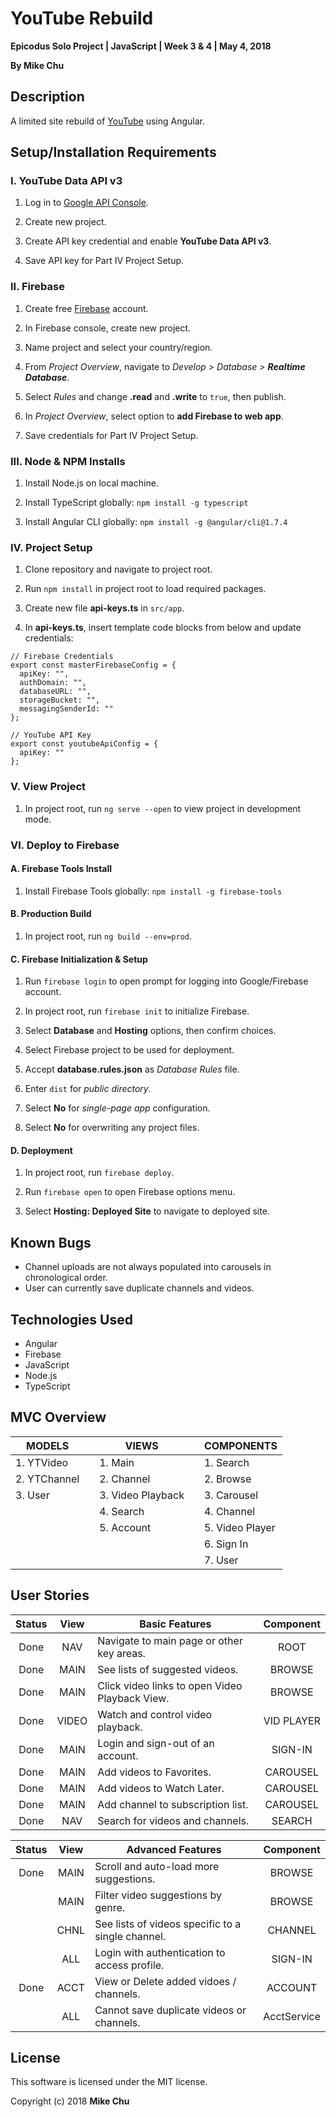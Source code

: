 # YouTube Rebuild

**Epicodus Solo Project | JavaScript | Week 3 & 4 | May 4, 2018**

**By Mike Chu**

## Description

A limited site rebuild of [YouTube](https://www.youtube.com/) using Angular.

## Setup/Installation Requirements

### I. YouTube Data API v3

1. Log in to [Google API Console](https://console.developers.google.com/apis/).

2. Create new project.

3. Create API key credential and enable **YouTube Data API v3**.

4. Save API key for Part IV Project Setup.

### II. Firebase

1. Create free [Firebase](http://firebase.google.com/) account.

2. In Firebase console, create new project.

3. Name project and select your country/region.

4. From _Project Overview_, navigate to _Develop > Database > **Realtime Database**_.

5. Select _Rules_ and change **.read** and **.write** to `true`, then publish.

6. In _Project Overview_, select option to **add Firebase to web app**.

7. Save credentials for Part IV Project Setup.

### III. Node & NPM Installs

1. Install Node.js on local machine.

2. Install TypeScript globally: `npm install -g typescript`

3. Install Angular CLI globally: `npm install -g @angular/cli@1.7.4`

### IV. Project Setup

1. Clone repository and navigate to project root.

2. Run `npm install` in project root to load required packages.

3. Create new file **api-keys.ts** in `src/app`.

4. In **api-keys.ts**, insert template code blocks from below and update credentials:
```
// Firebase Credentials
export const masterFirebaseConfig = {
  apiKey: "",
  authDomain: "",
  databaseURL: "",
  storageBucket: "",
  messagingSenderId: ""
};
```
```
// YouTube API Key
export const youtubeApiConfig = {
  apiKey: ""
};
```

### V. View Project

1. In project root, run `ng serve --open` to view project in development mode.

### VI. Deploy to Firebase

#### A. Firebase Tools Install

1. Install Firebase Tools globally: `npm install -g firebase-tools`

#### B. Production Build

1. In project root, run `ng build --env=prod`.

#### C. Firebase Initialization & Setup

1. Run `firebase login` to open prompt for logging into Google/Firebase account.

2. In project root, run `firebase init` to initialize Firebase.

3. Select **Database** and **Hosting** options, then confirm choices.

4. Select Firebase project to be used for deployment.

5. Accept **database.rules.json** as  *Database Rules* file.

6. Enter `dist` for *public directory*.

7. Select **No** for *single-page app* configuration.

8. Select **No** for overwriting any project files.

#### D. Deployment

1. In project root, run `firebase deploy`.

2. Run `firebase open` to open Firebase options menu.

3. Select **Hosting: Deployed Site** to navigate to deployed site.

## Known Bugs

- Channel uploads are not always populated into carousels in chronological order.
- User can currently save duplicate channels and videos.

## Technologies Used

* Angular
* Firebase
* JavaScript
* Node.js
* TypeScript

## MVC Overview

| MODELS | | VIEWS | | COMPONENTS |
| ------ | --- | ----- | --- | ---------- |
| 1. YTVideo | | 1. Main | | 1. Search |
| 2. YTChannel | | 2. Channel | | 2. Browse |
| 3. User | | 3. Video Playback | | 3. Carousel |
| | | 4. Search | | 4. Channel |
| | | 5. Account | | 5. Video Player |
| | | | | 6. Sign In |
| | | | | 7. User |

## User Stories

| Status | View | Basic Features | Component |
| :-: | :-: | --- | :-: |
| Done | NAV | Navigate to main page or other key areas. | ROOT |
| Done | MAIN | See lists of suggested videos. | BROWSE |
| Done | MAIN | Click video links to open Video Playback View. | BROWSE |
| Done | VIDEO | Watch and control video playback. | VID PLAYER |
| Done | MAIN | Login and sign-out of an account. | SIGN-IN |
| Done | MAIN | Add videos to Favorites. | CAROUSEL |
| Done | MAIN | Add videos to Watch Later. | CAROUSEL |
| Done | MAIN | Add channel to subscription list. | CAROUSEL |
| Done | NAV | Search for videos and channels. | SEARCH |

| Status | View | Advanced Features | Component |
| :-: | :-: | --- | :-: |
| Done | MAIN | Scroll and auto-load more suggestions. | BROWSE |
| | MAIN | Filter video suggestions by genre. | BROWSE |
| | CHNL | See lists of videos specific to a single channel. | CHANNEL |
| | ALL | Login with authentication to access profile. | SIGN-IN |
| Done | ACCT | View or Delete added vidoes / channels. | ACCOUNT |
| | ALL | Cannot save duplicate videos or channels. | AcctService |

## License

This software is licensed under the MIT license.

Copyright (c) 2018 **Mike Chu**
